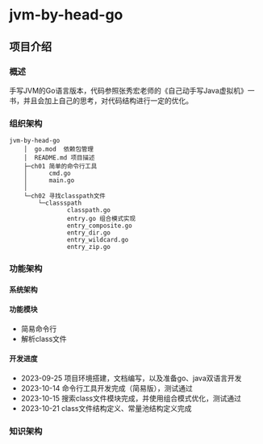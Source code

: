 # jvm-by-head-go

## 项目介绍

### 概述 
手写JVM的Go语言版本，代码参照张秀宏老师的《自己动手写Java虚拟机》一书，并且会加上自己的思考，对代码结构进行一定的优化。
### 组织架构

```
jvm-by-head-go
    │  go.mod  依赖包管理 
    │  README.md 项目描述
    ├─ch01 简单的命令行工具
    │      cmd.go
    │      main.go
    │
    └─ch02 寻找classpath文件
        └─classspath 
                classpath.go
                entry.go 组合模式实现 
                entry_composite.go
                entry_dir.go
                entry_wildcard.go
                entry_zip.go
```

### 功能架构

#### 系统架构

#### 功能模块

* 简易命令行
* 解析class文件

#### 开发进度

- 2023-09-25 项目环境搭建，文档编写，以及准备go、java双语言开发
- 2023-10-14 命令行工具开发完成（简易版），测试通过
- 2023-10-15 搜索class文件模块完成，并使用组合模式优化，测试通过
- 2023-10-21 class文件结构定义、常量池结构定义完成

### 知识架构

